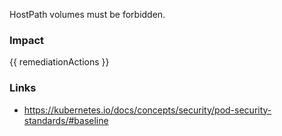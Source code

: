 
HostPath volumes must be forbidden.

### Impact
<!-- Add Impact here -->

<!-- DO NOT CHANGE -->
{{ remediationActions }}

### Links
- https://kubernetes.io/docs/concepts/security/pod-security-standards/#baseline


